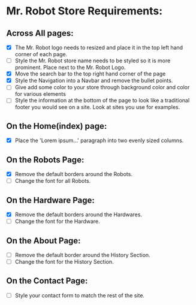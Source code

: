 # Mr. Robot Store Requirements:

## Across All pages:

* [x] The Mr. Robot logo needs to resized and place it in the top left hand corner of each page.
* [ ] Style the Mr. Robot store name needs to be styled so it is more prominent. Place next to the Mr. Robot Logo.
* [x] Move the search bar to the top right hand corner of the page
* [x] Style the Navigation into a Navbar and remove the bullet points.
* [ ] Give add some color to your store through background color and color for various elements
* [ ] Style the information at the bottom of the page to look like a traditional footer you would see on a site. Look at sites you use for examples.

## On the Home(index) page:

* [x] Place the 'Lorem ipsum...' paragraph into two evenly sized columns.

## On the Robots Page:

* [x] Remove the default borders around the Robots.
* [ ] Change the font for all Robots. 

## On the Hardware Page:

* [x] Remove the default borders around the Hardwares.
* [ ] Change the font for the Hardware.

## On the About Page:

* [ ] Remove the default border around the History Section.
* [ ] Change the font for the History Section.

## On the Contact Page:

* [ ] Style your contact form to match the rest of the site.


